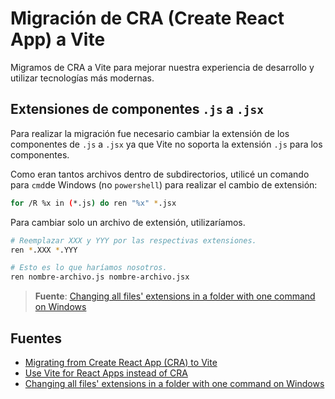 # Migración de CRA (Create React App) a Vite

Migramos de CRA a Vite para mejorar nuestra experiencia de desarrollo y utilizar
tecnologías más modernas.

## Extensiones de componentes `.js` a `.jsx`

Para realizar la migración fue necesario cambiar la extensión de los componentes
de `.js` a `.jsx` ya que Vite no soporta la extensión `.js` para los
componentes.

Como eran tantos archivos dentro de subdirectorios, utilicé un comando para
`cmd`de Windows (no `powershell`) para realizar el cambio de extensión:

```bash
for /R %x in (*.js) do ren "%x" *.jsx
```

Para cambiar solo un archivo de extensión, utilizaríamos.

```bash
# Reemplazar XXX y YYY por las respectivas extensiones.
ren *.XXX *.YYY

# Esto es lo que haríamos nosotros.
ren nombre-archivo.js nombre-archivo.jsx
```

> **Fuente**:
> [Changing all files' extensions in a folder with one command on Windows](https://stackoverflow.com/a/9885274/13562806)

## Fuentes

- [Migrating from Create React App (CRA) to Vite](https://cathalmacdonnacha.com/migrating-from-create-react-app-cra-to-vite)
- [Use Vite for React Apps instead of CRA](https://dev.to/nilanth/use-vite-for-react-apps-instead-of-cra-3pkg)
- [Changing all files' extensions in a folder with one command on Windows](https://stackoverflow.com/a/9885274/13562806)
